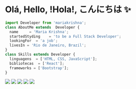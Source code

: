 # Olá, Hello, !Hola!, こんにちは ✨ 
```js
import Developer from 'mariakrishna';
class AboutMe extends  Developer {
  name     = 'Maria Krishna';
  startedStyding    = 'to be a Full Stack Developer';
  lookingFor  = 'a job';
  livesIn = 'Rio de Janeiro, Brazil';
}
class Skills extends Developer {
  linguagens  = ['HTML, CSS, JavaScript'];
  bibliotecas  = ['React'];
  frameworks = ['Bootstrap'];
}
```

<p align="left">
  <a href="mailto:mkadonai@gmail.com" alt="Gmail">
  <img src="https://img.shields.io/badge/-Gmail-FF0000?style=flat-square&labelColor=FF0000&logo=gmail&logoColor=white&link=LINK-DO-SEU-EMAIL" /></a>

  <a href="https://www.linkedin.com/in/maria-krishna-adonai-vieia-132361184/" alt="Linkedin">
  <img src="https://img.shields.io/badge/-Linkedin-0e76a8?style=flat-square&logo=Linkedin&logoColor=white&link=LINK-DO-SEU-LINKEDIN" /></a>

  <a href="https://api.whatsapp.com/send?phone=5521998519531&text=O" alt="WhatsApp">
  <img src="https://img.shields.io/badge/-WhatsApp-25d366?style=flat-square&labelColor=25d366&logo=whatsapp&logoColor=white&link=API-DO-SEU-WHATSAPP"/></a>

  <a href="https://www.facebook.com/mariakrishnaav" alt="Facebook">
  <img src="https://img.shields.io/badge/-Facebook-3b5998?style=flat-square&labelColor=3b5998&logo=facebook&logoColor=white&link=LINK-DO-SEU-FACEBOOK"/></a>

  <a href="https://www.instagram.com/krishna.mkv/" alt="Instagram">
  <img src="https://img.shields.io/badge/-Instagram-DF0174?style=flat-square&labelColor=DF0174&logo=instagram&logoColor=white&link=LINK-DO-SEU-INSTAGRAM"/></a>
</p>  
